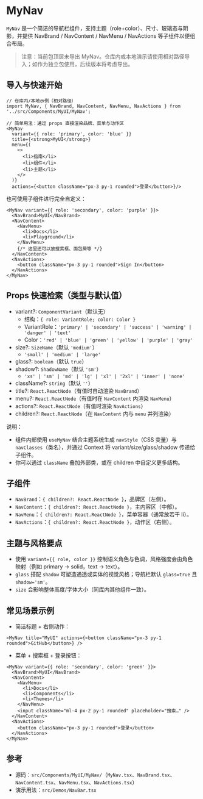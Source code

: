 # MyNav

`MyNav` 是一个简洁的导航栏组件，支持主题（role+color）、尺寸、玻璃态与阴影，并提供 NavBrand / NavContent / NavMenu / NavActions 等子组件以便组合布局。

> 注意：当前包顶层未导出 MyNav。仓库内或本地演示请使用相对路径导入；如作为独立包使用，后续版本将考虑导出。

## 导入与快速开始

```tsx
// 仓库内/本地示例（相对路径）
import MyNav, { NavBrand, NavContent, NavMenu, NavActions } from '../src/Components/MyUI/MyNav';

// 简单用法：通过 props 直接渲染品牌、菜单与动作区
<MyNav
  variant={{ role: 'primary', color: 'blue' }}
  title={<strong>MyUI</strong>}
  menu={(
    <>
      <li>指南</li>
      <li>组件</li>
      <li>主题</li>
    </>
  )}
  actions={<button className="px-3 py-1 rounded">登录</button>}/>
```

也可使用子组件进行完全自定义：

```tsx
<MyNav variant={{ role: 'secondary', color: 'purple' }}>
  <NavBrand>MyUI</NavBrand>
  <NavContent>
    <NavMenu>
      <li>Docs</li>
      <li>Playground</li>
    </NavMenu>
    {/* 这里还可以放搜索框、面包屑等 */}
  </NavContent>
  <NavActions>
    <button className="px-3 py-1 rounded">Sign In</button>
  </NavActions>
</MyNav>
```

## Props 快速检索（类型与默认值）

- variant?: `ComponentVariant`（默认无）
  - 结构：`{ role: VariantRole; color: Color }`
  - VariantRole：`'primary' | 'secondary' | 'success' | 'warning' | 'danger' | 'text'`
  - Color：`'red' | 'blue' | 'green' | 'yellow' | 'purple' | 'gray'`
- size?: `SizeName`（默认 `'medium'`）
  - `'small' | 'medium' | 'large'`
- glass?: `boolean`（默认 `true`）
- shadow?: `ShadowName`（默认 `'sm'`）
  - `'xs' | 'sm' | 'md' | 'lg' | 'xl' | '2xl' | 'inner' | 'none'`
- className?: `string`（默认 `''`）
- title?: `React.ReactNode`（有值时自动渲染 `NavBrand`）
- menu?: `React.ReactNode`（有值时在 `NavContent` 内渲染 `NavMenu`）
- actions?: `React.ReactNode`（有值时渲染 `NavActions`）
- children?: `React.ReactNode`（在 `NavContent` 内与 `menu` 并列渲染）

说明：
- 组件内部使用 `useMyNav` 结合主题系统生成 `navStyle`（CSS 变量）与 `navClasses`（类名），并通过 Context 将 variant/size/glass/shadow 传递给子组件。
- 你可以通过 `className` 叠加外部类，或在 children 中自定义更多结构。

## 子组件

- `NavBrand`：`{ children?: React.ReactNode }`，品牌区（左侧）。
- `NavContent`：`{ children?: React.ReactNode }`，主内容区（中部）。
- `NavMenu`：`{ children?: React.ReactNode }`，菜单容器（通常放若干 li）。
- `NavActions`：`{ children?: React.ReactNode }`，动作区（右侧）。

## 主题与风格要点

- 使用 `variant={{ role, color }}` 控制语义角色与色调，风格强度会由角色映射（例如 primary → solid，text → text）。
- `glass` 搭配 `shadow` 可塑造通透或实体的视觉风格；导航栏默认 `glass=true` 且 `shadow='sm'`。
- `size` 会影响整体高度/字体大小（同库内其他组件一致）。

## 常见场景示例

- 简洁标题 + 右侧动作：

```tsx
<MyNav title="MyUI" actions={<button className="px-3 py-1 rounded">GitHub</button>} />
```

- 菜单 + 搜索框 + 登录按钮：

```tsx
<MyNav variant={{ role: 'secondary', color: 'green' }}>
  <NavBrand>MyUI</NavBrand>
  <NavContent>
    <NavMenu>
      <li>Docs</li>
      <li>Components</li>
      <li>Themes</li>
    </NavMenu>
    <input className="ml-4 px-2 py-1 rounded" placeholder="搜索…" />
  </NavContent>
  <NavActions>
    <button className="px-3 py-1 rounded">登录</button>
  </NavActions>
</MyNav>
```

## 参考

- 源码：`src/Components/MyUI/MyNav/`（`MyNav.tsx`、`NavBrand.tsx`、`NavContent.tsx`、`NavMenu.tsx`、`NavActions.tsx`）
- 演示用法：`src/Demos/NavBar.tsx`